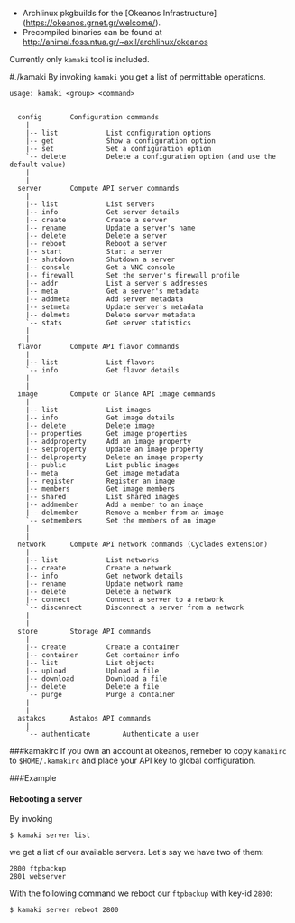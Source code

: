 * Archlinux pkgbuilds for the [Okeanos Infrastructure] (https://okeanos.grnet.gr/welcome/).
* Precompiled binaries can be found at http://animal.foss.ntua.gr/~axil/archlinux/okeanos

Currently only `kamaki` tool is included.

#./kamaki
By invoking `kamaki` you get a list of permittable operations. 

    usage: kamaki <group> <command>

```	

  config       Configuration commands
	|		
	|--	list			List configuration options
	|--	get				Show a configuration option
	|--	set				Set a configuration option
	`--	delete 			Delete a configuration option (and use the default value)
	|
	|
  server       Compute API server commands
	|
	|--	list			List servers
	|--	info			Get server details
	|--	create			Create a server
	|--	rename			Update a server's name
	|--	delete			Delete a server
	|--	reboot			Reboot a server
	|--	start			Start a server
	|--	shutdown		Shutdown a server
	|--	console			Get a VNC console
	|--	firewall		Set the server's firewall profile
	|--	addr			List a server's addresses
	|--	meta			Get a server's metadata
	|--	addmeta			Add server metadata
	|--	setmeta			Update server's metadata
	|--	delmeta			Delete server metadata
	`--	stats			Get server statistics
	|
	|
  flavor       Compute API flavor commands
	|
	|--	list			List flavors
	`--	info			Get flavor details
	|
	|
  image        Compute or Glance API image commands
	|
	|--	list			List images
	|--	info			Get image details
	|--	delete			Delete image
	|--	properties		Get image properties
	|--	addproperty		Add an image property
	|--	setproperty		Update an image property
	|--	delproperty		Delete an image property
	|--	public			List public images
	|--	meta			Get image metadata
	|--	register		Register an image
	|--	members			Get image members
	|--	shared			List shared images
	|--	addmember		Add a member to an image
	|--	delmember		Remove a member from an image
	`--	setmembers		Set the members of an image
	|
	|
  network      Compute API network commands (Cyclades extension)
	|
	|--	list			List networks
	|--	create			Create a network
	|--	info			Get network details
	|--	rename			Update network name
	|--	delete			Delete a network
	|--	connect			Connect a server to a network
	`--	disconnect		Disconnect a server from a network
	|
	|
  store        Storage API commands
	|
	|--	create			Create a container
	|--	container		Get container info
	|--	list			List objects
	|--	upload			Upload a file
	|--	download		Download a file
	|--	delete			Delete a file
	`--	purge			Purge a container
	|
	|
  astakos      Astakos API commands
	|
	`--	authenticate		Authenticate a user
```

###kamakirc
If you own an account at okeanos, remeber to copy `kamakirc` to `$HOME/.kamakirc` and place your API key to global configuration.

###Example
#### Rebooting a server
By invoking 

    $ kamaki server list

we get a list of our available servers. Let's say we have two of them:

    2800 ftpbackup
    2801 webserver

With the following command we reboot our `ftpbackup` with key-id `2800`:

    $ kamaki server reboot 2800

